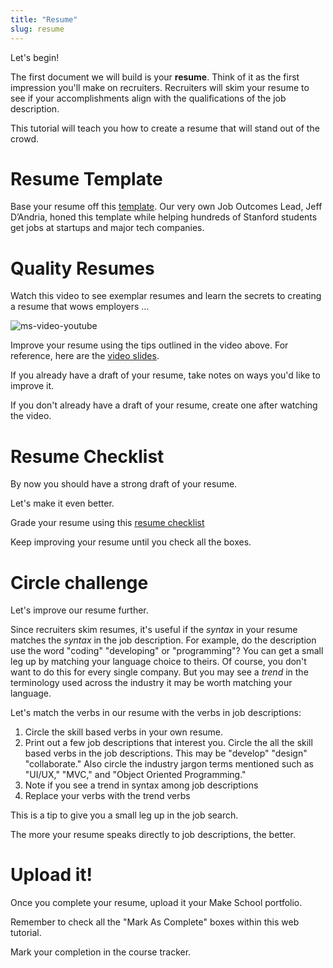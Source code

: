 ```yaml
---
title: "Resume"
slug: resume
---
```


Let's begin!

The first document we will build is your **resume**. Think of it as the first impression you'll make on recruiters. Recruiters will skim your resume to see if your accomplishments align with the qualifications of the job description.

This tutorial will teach you how to create a resume that will stand out of the crowd.

# Resume Template
Base your resume off this [template](https://docs.google.com/document/u/1/d/17Uyvo4AXdrHsKYFz4w8ceRbwHC_jw73bF37x7pK08Kc/edit). Our very own Job Outcomes Lead, Jeff D’Andria, honed this template while helping hundreds of Stanford students get jobs at startups and major tech companies.

# Quality Resumes

Watch this video to see exemplar resumes and learn the secrets to creating a resume that wows employers ...

![ms-video-youtube](https://www.youtube.com/watch?v=tXNpz_tOnVU&feature=youtu.be)

Improve your resume using the tips outlined in the video above. For reference, here are the [video slides](https://docs.google.com/presentation/u/1/d/1TXO6-VC12iYY1r-48SfgleTjH8xjMy8Ge5JHNmNDDj0/edit?usp=drive_web).

If you already have a draft of your resume, take notes on ways you'd like to improve it.

If you don't already have a draft of your resume, create one after watching the video.


# Resume Checklist

By now you should have a strong draft of your resume.

Let's make it even better.

Grade your resume using this [resume checklist](https://docs.google.com/document/d/1FD52I6tKofC1zpZyLWmX1BCQw5WDPkmzimvDSK_E_nM/edit#heading=h.9dw8bx66eg63)

Keep improving your resume until you check all the boxes.

# Circle challenge
Let's improve our resume further.

Since recruiters skim resumes, it's useful if the _syntax_ in your resume matches the _syntax_ in the job description. For example, do the description use the word "coding" "developing" or "programming"? You can get a small leg up by matching your language choice to theirs. Of course, you don't want to do this for every single company. But you may see a _trend_ in the terminology used across the industry it may be worth matching your language.

Let's match the verbs in our resume with the verbs in job descriptions:
1. Circle the skill based verbs in your own resume.
1. Print out a few job descriptions that interest you. Circle the all the skill based verbs in the job descriptions. This may be "develop" "design" "collaborate." Also circle the industry jargon terms mentioned such as "UI/UX," "MVC," and "Object Oriented Programming."
1. Note if you see a trend in syntax among job descriptions
1. Replace your verbs with the trend verbs

This is a tip to give you a small leg up in the job search.

The more your resume speaks directly to job descriptions, the better.

# Upload it!
Once you complete your resume, upload it your Make School portfolio.

Remember to check all the "Mark As Complete" boxes within this web tutorial.

Mark your completion in the course tracker.
